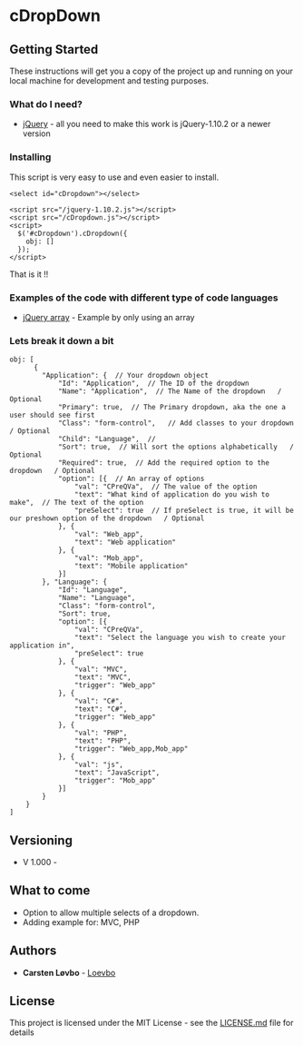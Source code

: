 
# cDropDown
## Getting Started

These instructions will get you a copy of the project up and running on your local machine for development and testing purposes.

### What do I need?

 * [jQuery](https://code.jquery.com/jquery-1.10.2.js) - all you need to make this work is jQuery-1.10.2 or a newer version


### Installing

This script is very easy to use and even easier to install.

```
<select id="cDropdown"></select>

<script src="/jquery-1.10.2.js"></script>
<script src="/cDropdown.js"></script>
<script>
  $('#cDropdown').cDropdown({
    obj: []
  });
</script>
```
That is it !! 

### Examples of the code with different type of code languages

 * [jQuery array]() - Example by only using an array

### Lets break it down a bit

```
obj: [
      {
        "Application": {  // Your dropdown object
            "Id": "Application",  // The ID of the dropdown
            "Name": "Application",  // The Name of the dropdown   / Optional
            "Primary": true,  // The Primary dropdown, aka the one a user should see first
            "Class": "form-control",   // Add classes to your dropdown   / Optional
            "Child": "Language",  // 
            "Sort": true,  // Will sort the options alphabetically   / Optional
            "Required": true,  // Add the required option to the dropdown   / Optional
            "option": [{  // An array of options
                "val": "CPreQVa",  // The value of the option
                "text": "What kind of application do you wish to make",  // The text of the option
                "preSelect": true  // If preSelect is true, it will be our preshown option of the dropdown   / Optional
            }, {
                "val": "Web_app",
                "text": "Web application"
            }, {
                "val": "Mob_app",
                "text": "Mobile application"
            }]
        }, "Language": {
            "Id": "Language",
            "Name": "Language",
            "Class": "form-control",
            "Sort": true,
            "option": [{
                "val": "CPreQVa",
                "text": "Select the language you wish to create your application in",
                "preSelect": true
            }, {
                "val": "MVC",
                "text": "MVC",
                "trigger": "Web_app"
            }, {
                "val": "C#",
                "text": "C#",
                "trigger": "Web_app"
            }, {
                "val": "PHP",
                "text": "PHP",
                "trigger": "Web_app,Mob_app"
            }, {
                "val": "js",
                "text": "JavaScript",
                "trigger": "Mob_app"
            }]
        }
    }
]
```


## Versioning

 * V 1.000 - 

## What to come

 * Option to allow multiple selects of a dropdown.
 * Adding example for: MVC, PHP

## Authors

* **Carsten Løvbo** - [Loevbo](https://github.com/Loevbo)

## License

This project is licensed under the MIT License - see the [LICENSE.md](LICENSE.md) file for details


